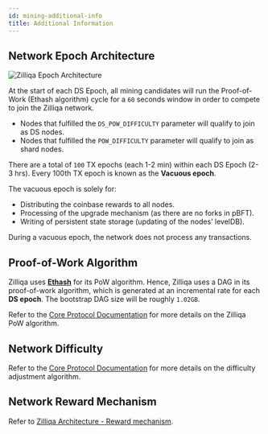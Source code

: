 ```yaml
---
id: mining-additional-info
title: Additional Information
---
```

## Network Epoch Architecture

![Zilliqa Epoch Architecture](https://i.imgur.com/Da4t6FW.png)

At the start of each DS Epoch, all mining candidates will run the Proof-of-Work (Ethash algorithm) cycle for a `60` seconds window in order to compete to join the Zilliqa network.

- Nodes that fulfilled the `DS_POW_DIFFICULTY` parameter will qualify to join as DS nodes.
- Nodes that fulfilled the `POW_DIFFICULTY` parameter will qualify to join as shard nodes.

There are a total of `100` TX epochs (each 1-2 min) within each DS Epoch (2-3 hrs). Every 100th TX epoch is known as the **Vacuous epoch**.

The vacuous epoch is solely for:

- Distributing the coinbase rewards to all nodes.
- Processing of the upgrade mechanism (as there are no forks in pBFT).
- Writing of persistent state storage (updating of the nodes’ levelDB).

During a vacuous epoch, the network does not process any transactions.

## Proof-of-Work Algorithm

Zilliqa uses [**Ethash**](https://github.com/ethereum/wiki/wiki/Ethash) for its PoW algorithm. Hence, Zilliqa uses a DAG in its proof-of-work algorithm, which is generated at an incremental rate for each **DS epoch**. The bootstrap DAG size will be roughly `1.02GB`.

Refer to the [Core Protocol Documentation](core-pow.md) for more details on the Zilliqa PoW algorithm.

## Network Difficulty

Refer to the [Core Protocol Documentation](core-difficulty-adjustment.md) for more details on the difficulty adjustment algorithm.

## Network Reward Mechanism

Refer to [Zilliqa Architecture - Reward mechanism](basics-zil-reward.md).